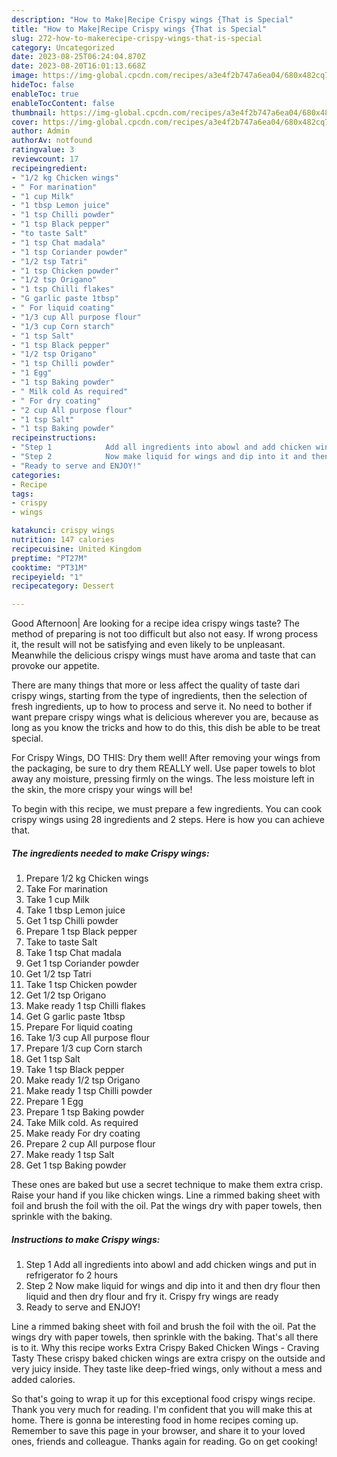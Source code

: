 ```yaml
---
description: "How to Make|Recipe Crispy wings {That is Special"
title: "How to Make|Recipe Crispy wings {That is Special"
slug: 272-how-to-makerecipe-crispy-wings-that-is-special
category: Uncategorized
date: 2023-08-25T06:24:04.870Z
date: 2023-08-20T16:01:13.668Z
image: https://img-global.cpcdn.com/recipes/a3e4f2b747a6ea04/680x482cq70/crispy-wings-recipe-main-photo.jpg
hideToc: false
enableToc: true
enableTocContent: false
thumbnail: https://img-global.cpcdn.com/recipes/a3e4f2b747a6ea04/680x482cq70/crispy-wings-recipe-main-photo.jpg
cover: https://img-global.cpcdn.com/recipes/a3e4f2b747a6ea04/680x482cq70/crispy-wings-recipe-main-photo.jpg
author: Admin
authorAv: notfound
ratingvalue: 3
reviewcount: 17
recipeingredient:
- "1/2 kg Chicken wings"
- " For marination"
- "1 cup Milk"
- "1 tbsp Lemon juice"
- "1 tsp Chilli powder"
- "1 tsp Black pepper"
- "to taste Salt"
- "1 tsp Chat madala"
- "1 tsp Coriander powder"
- "1/2 tsp Tatri"
- "1 tsp Chicken powder"
- "1/2 tsp Origano"
- "1 tsp Chilli flakes"
- "G garlic paste 1tbsp"
- " For liquid coating"
- "1/3 cup All purpose flour"
- "1/3 cup Corn starch"
- "1 tsp Salt"
- "1 tsp Black pepper"
- "1/2 tsp Origano"
- "1 tsp Chilli powder"
- "1 Egg"
- "1 tsp Baking powder"
- " Milk cold As required"
- " For dry coating"
- "2 cup All purpose flour"
- "1 tsp Salt"
- "1 tsp Baking powder"
recipeinstructions:
- "Step 1            Add all ingredients into abowl and add chicken wings and put in refrigerator fo 2 hours"
- "Step 2            Now make liquid for wings and dip into it and then dry flour then liquid and then dry flour and fry it. Crispy fry wings are ready"
- "Ready to serve and ENJOY!"
categories:
- Recipe
tags:
- crispy
- wings

katakunci: crispy wings 
nutrition: 147 calories
recipecuisine: United Kingdom
preptime: "PT27M"
cooktime: "PT31M"
recipeyield: "1"
recipecategory: Dessert

---
```



Good Afternoon| Are looking for a recipe idea crispy wings taste? The method of preparing is not too difficult but also not easy. If wrong process it, the result will not be satisfying and even likely to be unpleasant. Meanwhile the delicious crispy wings must have aroma and taste that can provoke our appetite.






There are many things that more or less affect the quality of taste dari crispy wings, starting from the type of ingredients, then the selection of fresh ingredients, up to how to process and serve it. No need to bother if want prepare crispy wings what is delicious wherever you are, because as long as you know the tricks and how to do this, this dish be able to be treat  special.


For Crispy Wings, DO THIS: Dry them well! After removing your wings from the packaging, be sure to dry them REALLY well. Use paper towels to blot away any moisture, pressing firmly on the wings. The less moisture left in the skin, the more crispy your wings will be!


To begin with this recipe, we must prepare a few ingredients. You can cook crispy wings using 28 ingredients and 2 steps. Here is how you can achieve that.

<!--inarticleads1-->

##### The ingredients needed to make Crispy wings:

1. Prepare 1/2 kg Chicken wings
1. Take  For marination
1. Take 1 cup Milk
1. Take 1 tbsp Lemon juice
1. Get 1 tsp Chilli powder
1. Prepare 1 tsp Black pepper
1. Take to taste Salt
1. Take 1 tsp Chat madala
1. Get 1 tsp Coriander powder
1. Get 1/2 tsp Tatri
1. Take 1 tsp Chicken powder
1. Get 1/2 tsp Origano
1. Make ready 1 tsp Chilli flakes
1. Get G garlic paste 1tbsp
1. Prepare  For liquid coating
1. Take 1/3 cup All purpose flour
1. Prepare 1/3 cup Corn starch
1. Get 1 tsp Salt
1. Take 1 tsp Black pepper
1. Make ready 1/2 tsp Origano
1. Make ready 1 tsp Chilli powder
1. Prepare 1 Egg
1. Prepare 1 tsp Baking powder
1. Take  Milk cold. As required
1. Make ready  For dry coating
1. Prepare 2 cup All purpose flour
1. Make ready 1 tsp Salt
1. Get 1 tsp Baking powder


These ones are baked but use a secret technique to make them extra crisp. Raise your hand if you like chicken wings. Line a rimmed baking sheet with foil and brush the foil with the oil. Pat the wings dry with paper towels, then sprinkle with the baking. 

<!--inarticleads2-->

##### Instructions to make Crispy wings:

1. Step 1            Add all ingredients into abowl and add chicken wings and put in refrigerator fo 2 hours
1. Step 2            Now make liquid for wings and dip into it and then dry flour then liquid and then dry flour and fry it. Crispy fry wings are ready
1. Ready to serve and ENJOY!

Line a rimmed baking sheet with foil and brush the foil with the oil. Pat the wings dry with paper towels, then sprinkle with the baking. That&#39;s all there is to it. Why this recipe works Extra Crispy Baked Chicken Wings - Craving Tasty These crispy baked chicken wings are extra crispy on the outside and very juicy inside. They taste like deep-fried wings, only without a mess and added calories. 

So that's going to wrap it up for this exceptional food crispy wings recipe. Thank you very much for reading. I'm confident that you will make this at home. There is gonna be interesting food in home recipes coming up. Remember to save this page in your browser, and share it to your loved ones, friends and colleague. Thanks again for reading. Go on get cooking!
